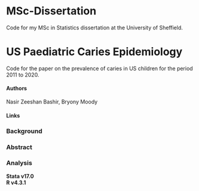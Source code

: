 # MSc-Dissertation
Code for my MSc in Statistics dissertation at the University of Sheffield.

# US Paediatric Caries Epidemiology
Code for the paper on the prevalence of caries in US children for the period 2011 to 2020.

#### Authors
Nasir Zeeshan Bashir, Bryony Moody

#### Links                                             

### Background

### Abstract

### Analysis

**Stata v17.0**\
**R v4.3.1**
